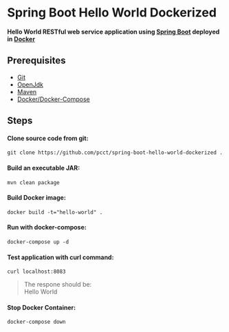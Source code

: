 # Spring Boot Hello World Dockerized
__Hello World RESTful web service application using [Spring Boot](https://spring.io/projects/spring-boot) deployed in [Docker](https://www.docker.com/)__

## Prerequisites
* [Git](https://git-scm.com/)
* [OpenJdk](https://openjdk.java.net/)
* [Maven](https://maven.apache.org/)
* [Docker/Docker-Compose](https://www.docker.com/)

## Steps

#### Clone source code from git:
```
git clone https://github.com/pcct/spring-boot-hello-world-dockerized .
```
#### Build an executable JAR:
```
mvn clean package
```
#### Build Docker image:
```
docker build -t="hello-world" .
```
#### Run with docker-compose:
```
docker-compose up -d 
```
#### Test application with curl command:
```
curl localhost:8083
```
> The respone should be:  
> Hello World

#### Stop Docker Container:
```
docker-compose down
```

